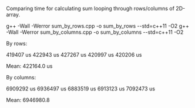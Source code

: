 Comparing time for calculating sum looping through rows/columns of 2D-array.

g++ -Wall -Werror sum_by_rows.cpp -o sum_by_rows --std=c++11 -O2
g++ -Wall -Werror sum_by_columns.cpp -o sum_by_columns --std=c++11 -O2

By rows:

419407 us
422943 us
427267 us
420997 us
420206 us

Mean: 422164.0 us

By columns:

6909292 us
6936497 us
6883519 us
6913123 us
7092473 us

Mean: 6946980.8

